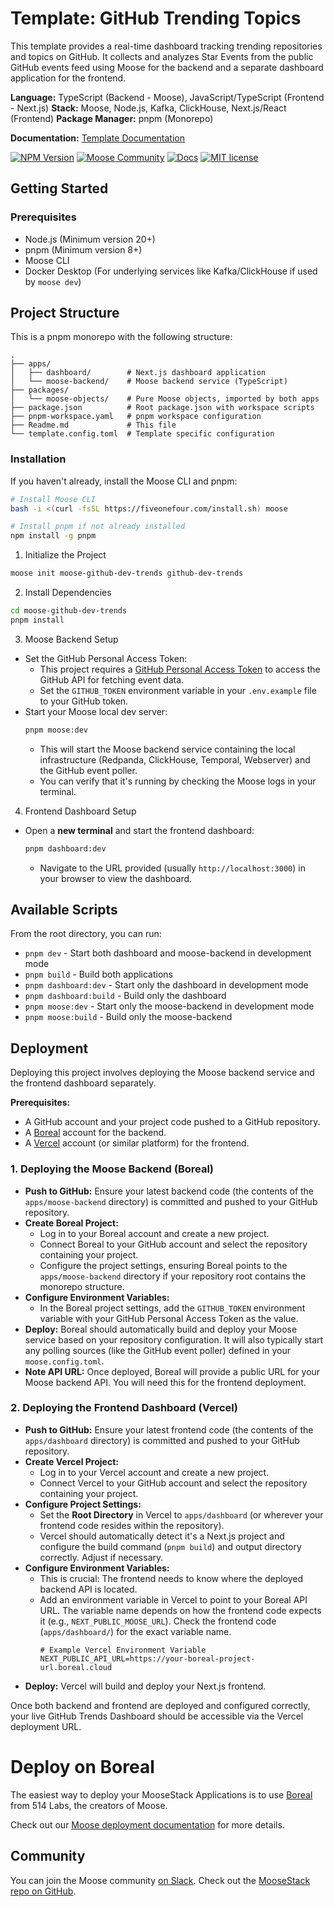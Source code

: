 # Template: GitHub Trending Topics

This template provides a real-time dashboard tracking trending repositories and topics on GitHub. It collects and analyzes Star Events from the public GitHub events feed using Moose for the backend and a separate dashboard application for the frontend.

**Language:** TypeScript (Backend - Moose), JavaScript/TypeScript (Frontend - Next.js)
**Stack:** Moose, Node.js, Kafka, ClickHouse, Next.js/React (Frontend)
**Package Manager:** pnpm (Monorepo)

**Documentation:** [Template Documentation](https://docs.fiveonefour.com/templates/github)

[![NPM Version](https://img.shields.io/npm/v/%40514labs%2Fmoose-cli?logo=npm)](https://www.npmjs.com/package/@514labs/moose-cli?activeTab=readme)
[![Moose Community](https://img.shields.io/badge/slack-moose_community-purple.svg?logo=slack)](https://join.slack.com/t/moose-community/shared_invite/zt-2fjh5n3wz-cnOmM9Xe9DYAgQrNu8xKxg)
[![Docs](https://img.shields.io/badge/quick_start-docs-blue.svg)](https://docs.fiveonefour.com/moose/getting-started/quickstart)
[![MIT license](https://img.shields.io/badge/license-MIT-yellow.svg)](LICENSE)

## Getting Started

### Prerequisites

*   Node.js (Minimum version 20+)
*   pnpm (Minimum version 8+)
*   Moose CLI
*   Docker Desktop (For underlying services like Kafka/ClickHouse if used by `moose dev`)

## Project Structure

This is a pnpm monorepo with the following structure:

```
.
├── apps/
│   ├── dashboard/        # Next.js dashboard application
│   └── moose-backend/    # Moose backend service (TypeScript)
├── packages/
│   └── moose-objects/    # Pure Moose objects, imported by both apps
├── package.json          # Root package.json with workspace scripts
├── pnpm-workspace.yaml   # pnpm workspace configuration
├── Readme.md             # This file
└── template.config.toml  # Template specific configuration
```

### Installation

If you haven't already, install the Moose CLI and pnpm:
```bash copy
# Install Moose CLI
bash -i <(curl -fsSL https://fiveonefour.com/install.sh) moose

# Install pnpm if not already installed
npm install -g pnpm
```

1. Initialize the Project
```bash copy
moose init moose-github-dev-trends github-dev-trends
```

2. Install Dependencies
```bash copy
cd moose-github-dev-trends
pnpm install
```

3. Moose Backend Setup

*   Set the GitHub Personal Access Token:
    *   This project requires a [GitHub Personal Access Token](https://docs.github.com/en/authentication/keeping-your-account-and-data-secure/managing-your-personal-access-tokens#creating-a-personal-access-token-classic) to access the GitHub API for fetching event data.
    *   Set the `GITHUB_TOKEN` environment variable in your `.env.example` file to your GitHub token.
* Start your Moose local dev server:
    ```bash copy
    pnpm moose:dev
    ```
    *   This will start the Moose backend service containing the local infrastructure (Redpanda, ClickHouse, Temporal, Webserver) and the GitHub event poller.
    *   You can verify that it's running by checking the Moose logs in your terminal.

4. Frontend Dashboard Setup

*   Open a **new terminal** and start the frontend dashboard:
    ```bash copy
    pnpm dashboard:dev
    ```
    *   Navigate to the URL provided (usually `http://localhost:3000`) in your browser to view the dashboard.

## Available Scripts

From the root directory, you can run:

- `pnpm dev` - Start both dashboard and moose-backend in development mode
- `pnpm build` - Build both applications
- `pnpm dashboard:dev` - Start only the dashboard in development mode
- `pnpm dashboard:build` - Build only the dashboard
- `pnpm moose:dev` - Start only the moose-backend in development mode
- `pnpm moose:build` - Build only the moose-backend

## Deployment

Deploying this project involves deploying the Moose backend service and the frontend dashboard separately.

**Prerequisites:**

*   A GitHub account and your project code pushed to a GitHub repository.
*   A [Boreal](https://boreal.cloud/signup) account for the backend.
*   A [Vercel](https://vercel.com/signup) account (or similar platform) for the frontend.

### 1. Deploying the Moose Backend (Boreal)

*   **Push to GitHub:** Ensure your latest backend code (the contents of the `apps/moose-backend` directory) is committed and pushed to your GitHub repository.
*   **Create Boreal Project:**
    *   Log in to your Boreal account and create a new project.
    *   Connect Boreal to your GitHub account and select the repository containing your project.
    *   Configure the project settings, ensuring Boreal points to the `apps/moose-backend` directory if your repository root contains the monorepo structure.
*   **Configure Environment Variables:**
    *   In the Boreal project settings, add the `GITHUB_TOKEN` environment variable with your GitHub Personal Access Token as the value.
*   **Deploy:** Boreal should automatically build and deploy your Moose service based on your repository configuration. It will also typically start any polling sources (like the GitHub event poller) defined in your `moose.config.toml`.
*   **Note API URL:** Once deployed, Boreal will provide a public URL for your Moose backend API. You will need this for the frontend deployment.

### 2. Deploying the Frontend Dashboard (Vercel)

*   **Push to GitHub:** Ensure your latest frontend code (the contents of the `apps/dashboard` directory) is committed and pushed to your GitHub repository.
*   **Create Vercel Project:**
    *   Log in to your Vercel account and create a new project.
    *   Connect Vercel to your GitHub account and select the repository containing your project.
*   **Configure Project Settings:**
    *   Set the **Root Directory** in Vercel to `apps/dashboard` (or wherever your frontend code resides within the repository).
    *   Vercel should automatically detect it's a Next.js project and configure the build command (`pnpm build`) and output directory correctly. Adjust if necessary.
*   **Configure Environment Variables:**
    *   This is crucial: The frontend needs to know where the deployed backend API is located.
    *   Add an environment variable in Vercel to point to your Boreal API URL. The variable name depends on how the frontend code expects it (e.g., `NEXT_PUBLIC_MOOSE_URL`). Check the frontend code (`apps/dashboard/`) for the exact variable name.
        ```
        # Example Vercel Environment Variable
        NEXT_PUBLIC_API_URL=https://your-boreal-project-url.boreal.cloud
        ```
*   **Deploy:** Vercel will build and deploy your Next.js frontend.

Once both backend and frontend are deployed and configured correctly, your live GitHub Trends Dashboard should be accessible via the Vercel deployment URL.

# Deploy on Boreal

The easiest way to deploy your MooseStack Applications is to use [Boreal](https://www.fiveonefour.com/boreal) from 514 Labs, the creators of Moose.

Check out our [Moose deployment documentation](https://docs.fiveonefour.com/moose/deploying) for more details.

## Community

You can join the Moose community [on Slack](https://join.slack.com/t/moose-community/shared_invite/zt-2fjh5n3wz-cnOmM9Xe9DYAgQrNu8xKxg). Check out the [MooseStack repo on GitHub](https://github.com/514-labs/moosestack).